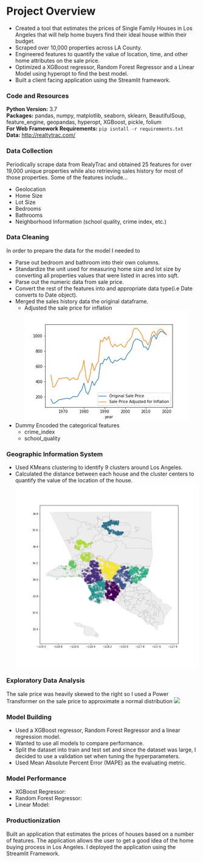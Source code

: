 
# Project Overview
* Created a tool that estimates the prices of Single Family Houses in Los Angeles that will help home buyers find their ideal house within their budget.
* Scraped over 10,000 properties across LA County.
* Engineered features to quantify the value of location, time, and other home attributes on the sale price.
* Optimized a XGBoost regressor, Random Forest Regressor and a Linear Model using hyperopt to find the best model.
* Built a client facing application using the Streamlit framework.

### Code and Resources
**Python Version:** 3.7</br>
**Packages:** pandas, numpy, matplotlib, seaborn, sklearn, BeautifulSoup, feature_engine, geopandas, hyperopt, XGBoost, pickle, folium</br>
**For Web Framework Requirements:** `pip isntall -r requirements.txt`</br>
**Data:** http://realtytrac.com/</br>

### **Data Collection**</br>
Periodically scrape data from RealyTrac and obtained 25 features for over 19,000 unique properties while also retrieving sales history for most of those properties. Some of the features include...</br>
* Geolocation
* Home Size
* Lot Size
* Bedrooms 
* Bathrooms
* Neighborhood Information (school quality, crime index, etc.)

### **Data Cleaning**</br>
In order to prepare the data for the model I needed to 
* Parse out bedroom and bathroom into their own columns.
* Standardize the unit used for measuring home size and lot size by converting all properties values that were listed in acres into sqft.
* Parse out the numeric data from sale price.
* Convert the rest of the features into and appropriate data type(i.e Date converts to Date object).
* Merged the sales history data the original dataframe.
  * Adjusted the sale price for inflation
  ![](Images/sale_price_adjusted.png)
* Dummy Encoded the categorical features
  * crime_index
  * school_quality

### **Geographic Information System**
* Used KMeans clustering to identify 9 clusters around Los Angeles.
* Calculated the distance between each house and the cluster centers to quantify the value of the location of the house.
![](Images/clusters.png)

### **Exploratory Data Analysis**
The sale price was heavily skewed to the right so I used a Power Transformer on the sale price to approximate a normal distribution
![](Images/sale_price_power_transformer.png)

### **Model Building**
* Used a XGBoost regressor, Random Forest Regressor and a linear regression model.
 * Wanted to use all models to compare performance.
* Split the dataset into train and test set and since the dataset was large, I decided to use a validation set when tuning the hyperparameters.
* Used Mean Absolute Percent Error (MAPE) as the evaluating metric.

### **Model Performance**
* XGBoost Regressor:
* Random Forest Regressor:
* Linear Model:

### Productionization
Built an application that estimates the prices of houses based on a number of features. The application allows the user to get a good idea of the home buying process in Los Angeles. I deployed the application using the Streamlit Framework.
